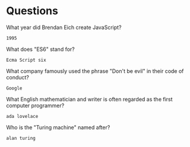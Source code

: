 # Questions

What year did Brendan Eich create JavaScript?

```
1995
```

What does "ES6" stand for?

```
Ecma Script six
```

What company famously used the phrase "Don't be evil" in their code of conduct?

```
Google
```

What English mathematician and writer is often regarded as the first computer programmer?

```
ada lovelace
```

Who is the "Turing machine" named after?

```
alan turing
```
